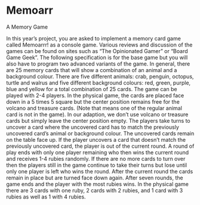 # Memoarr

A Memory Game

In this year’s project, you are asked to implement a memory card game called Memoarrr! as a console
game. Various reviews and discussion of the games can be found on sites such as “The Opinionated
Gamer” or “Board Game Geek”.
The following specification is for the base game but you will also have to program two advanced variants
of the game. In general, there are 25 memory cards that will show a combination of an animal and a
background colour. There are five different animals: crab, penguin, octopus, turtle and walrus and five
different background colours: red, green, purple, blue and yellow for a total combination of 25 cards. The
game can be played with 2-4 players.
In the physical game, the cards are placed face down in a 5 times 5 square but the center position remains
free for the volcano and treasure cards. (Note that means one of the regular animal card is not in the
game). In our adaption, we don’t use volcano or treasure cards but simply leave the center position
empty. The players take turns to uncover a card where the uncovered card has to match the previously
uncovered card’s animal or background colour. The uncovered cards remain on the table face up. If the
player uncovers a card that doesn’t match the previously uncovered card, the player is out of the current
round. A round of play ends with only one player remaining who then wins the current round and
receives 1-4 rubies randomly. If there are no more cards to turn over then the players still in the game
continue to take their turns but lose until only one player is left who wins the round. After the current
round the cards remain in place but are turned face down again. After seven rounds, the game ends and
the player with the most rubies wins. In the physical game there are 3 cards with one ruby, 2 cards with 2
rubies, and 1 card with 3 rubies as well as 1 with 4 rubies. 
